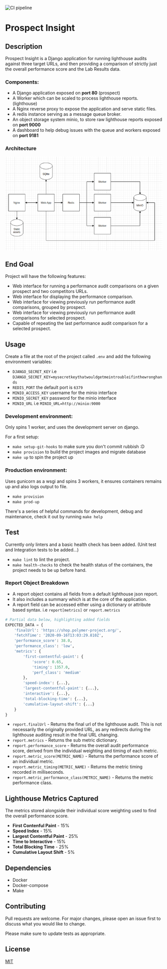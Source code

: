 ![CI pipeline](https://github.com/LukeHipkiss/Prospect_Insight/workflows/CI%20pipeline/badge.svg)
# Prospect Insight

## Description
Prospect Insight is a Django application for running lighthouse audits against three target URLs, and then providing a comparison of strictly just the overall performance score and the Lab Results data.

### Components:

* A Django application exposed on **port 80** (prospect)
* A Worker which can be scaled to process lighthouse reports. (lighthouse)
* A Nginx reverse proxy to expose the application and serve static files.
* A redis instance serving as a message queue broker.
* An object storage system minio, to store raw lighthouse reports exposed on **port 9000**
* A dashboard to help debug issues with the queue and workers exposed on **port 9181**

### Architecture 

![Architecture](arch.png)

## End Goal
Project will have the following features:
- Web interface for running a performance audit comparisons on a given prospect and two competitors URLs.
- Web interface for displaying the performance comparison.
- Web interface for viewing previously run performance audit comparisons, grouped by prospect.
- Web interface for viewing previously run performance audit comparisons for selected prospect.
- Capable of repeating the last performance audit comparison for a selected prospect.

## Usage

Create a file at the root of the project called `.env` and add the following environment variables:

* `DJANGO_SECRET_KEY` i.e `DJANGO_SECRET_KEY=mysecretkeythatwouldgetmeintroubleifinthewronghands`
* `REDIS_PORT` the default port is `6379`
* `MINIO_ACCESS_KEY` username for the minio interface
* `MINIO_SECRET_KEY` password for the minio interface
* `MINIO_URL` i.e `MINIO_URL=http://minio:9000`

### Development environment:

Only spins 1 worker, and uses the development server on django.

For a first setup:
* `make setup-git-hooks` to make sure you don't commit rubbish :D
* `make provision` to build the project images and migrate database
* `make up` to spin the project up

### Production environment: 

Uses gunicorn as a wsgi and spins 3 workers, it ensures containers remains up and also logs output to file.

* `make provision`
* `make prod-up`

There's a series of helpful commands for development, debug and maintenance, check it out by running `make help`

## Test

Currently only linters and a basic health check has been added. (Unit test and Integration tests to be added...)

* `make lint` to lint the project.
* `make health-checks` to check the health status of the containers, the project needs to be up before hand.

### Report Object Breakdown

- A report object contains all fields from a default lighthouse json report.
- It also includes a summary which is at the core of the application.
- A report field can be accessed either using a dictionary or attribute based syntax. i.e `report[metrics]` or `report.metrics`

```python
# Partial data below, highlighting added fields
EXPECTED_DATA = {
    'finalUrl': 'https://shop.polymer-project.org/',
    'fetchTime': '2020-09-16T13:03:29.810Z',
    'performance_score': 38.0,
    'performance_class': 'low',
    'metrics': {
        'first-contentful-paint': {
            'score': 0.65,
            'timing': 1357.0, 
            'perf_class': 'medium'
        },
        'speed-index': {...},
        'largest-contentful-paint': {...},
        'interactive': {...},
        'total-blocking-time': {...},
        'cumulative-layout-shift': {...}
    }
}
```

- `report.finalUrl` - Returns the final url of the lighthouse audit. This is not necessarily the originally provided URL, as any redirects during the lighthouse auditing result in the final URL changing.
- `report.metrics` - Returns the sub metric dictionary.
- `report.performance_score` - Returns the overall audit performance score, derived from the individual weighting and timing of each metric.
- `report.metric_score(METRIC_NAME)` - Returns the performance score of an individual metric.
- `report.metric_timing(METRIC_NAME)` - Returns the metric timing recorded in milliseconds.
- `report.metric_performance_class(METRIC_NAME)` - Returns the metric performance class.

## Lighthouse Metrics Captured
The metrics stored alongside their individual score weighting used to find the overall performance score.

- **First Contenful Paint** - 15%
- **Speed Index** - 15%
- **Largest Contentful Paint** - 25%
- **Time to Interactive** - 15%
- **Total Blocking Time** - 25%
- **Cumulative Layout Shift** - 5%

## Dependencies
- Docker
- Docker-compose
- Make

## Contributing
Pull requests are welcome. For major changes, please open an issue first to discuss what you would like to change.

Please make sure to update tests as appropriate.

## License
[MIT](https://choosealicense.com/licenses/mit/)
